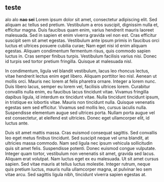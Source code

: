 ## teste
alo alo **nao sei**
 Lorem ipsum dolor sit amet, consectetur adipiscing elit. Sed aliquam ac tellus sed pretium. Vestibulum a eros suscipit, dignissim nulla et, efficitur magna. Duis faucibus quam enim, varius hendrerit mauris laoreet malesuada. Sed in sapien et enim viverra gravida vel non est. Cras efficitur suscipit sem sit amet egestas. Vestibulum ante ipsum primis in faucibus orci luctus et ultrices posuere cubilia curae; Nam eget nisi id enim aliquam egestas. Aliquam condimentum fermentum risus, quis commodo sapien luctus in. Cras semper finibus turpis. Vestibulum facilisis varius nisi. Donec id turpis sed tortor pretium fringilla. Quisque at malesuada nisl.

In condimentum, ligula vel blandit vestibulum, lacus leo rhoncus lectus, vitae hendrerit lectus enim eget libero. Aliquam porttitor leo nisl. Aenean ut mollis orci. Mauris nec lorem at felis pharetra ornare. Integer a lorem nunc. Duis libero lacus, semper eu lorem vel, facilisis ultrices lorem. Curabitur convallis nulla enim, eu faucibus lacus tincidunt vitae. Vivamus fringilla dapibus ligula, id interdum ex tincidunt vitae. Nulla tincidunt tincidunt ipsum, in tristique ex lobortis vitae. Mauris non tincidunt nulla. Quisque venenatis egestas sem sed efficitur. Vivamus sed mollis leo, cursus iaculis nulla. Suspendisse elementum augue sed ultrices porta. Nullam porta augue vel est consectetur, at eleifend est ultricies. Donec eget ullamcorper elit, id luctus ante.

Duis sit amet mattis massa. Cras euismod consequat sagittis. Sed convallis leo eget metus finibus tincidunt. Sed suscipit neque vel urna blandit, at ultricies massa commodo. Nam sed ligula nec ipsum vehicula sollicitudin quis sit amet felis. Suspendisse potenti. Donec euismod congue vulputate. Integer quam tortor, vestibulum non venenatis sit amet, gravida sed lacus. Aliquam erat volutpat. Nam luctus eget ex eu malesuada. Ut sit amet cursus sapien. Sed vitae mauris at tellus luctus molestie. Integer rutrum, neque quis pretium luctus, mauris nulla ullamcorper magna, at pulvinar leo sem vitae arcu. Sed sagittis ligula nibh, tincidunt viverra sapien egestas at. 